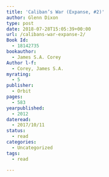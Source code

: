```yaml
---
title: 'Caliban’s War (Expanse, #2)'
author: Glenn Dixon
type: post
date: 2018-07-28T15:05:39+00:00
url: /calibans-war-expanse-2/
Book Id:
  - 18142735
bookauthor:
  - James S.A. Corey
Author l-f:
  - Corey, James S.A.
myrating:
  - 5
publisher:
  - Orbit
pages:
  - 583
yearpublished:
  - 2012
dateread:
  - 2017/10/11
status:
  - read
categories:
  - Uncategorized
tags:
  - read

---
```

